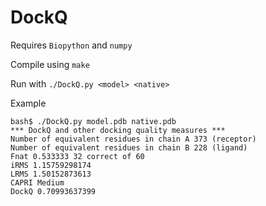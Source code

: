 # DockQ
Requires `Biopython` and `numpy` 

Compile using `make`

Run with
`./DockQ.py <model> <native>`

Example
```
bash$ ./DockQ.py model.pdb native.pdb
*** DockQ and other docking quality measures *** 
Number of equivalent residues in chain A 373 (receptor)
Number of equivalent residues in chain B 228 (ligand)
Fnat 0.533333 32 correct of 60
iRMS 1.15759298174
LRMS 1.50152873613
CAPRI Medium
DockQ 0.70993637399
